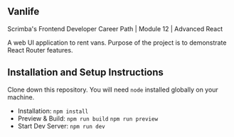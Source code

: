 ## Vanlife

Scrimba's Frontend Developer Career Path | Module 12 | Advanced React

A web UI application to rent vans. Purpose of the project is to demonstrate React Router features.

## Installation and Setup Instructions

Clone down this repository. You will need `node` installed globally on your machine.

- Installation: `npm install`  
- Preview & Build: `npm run build` `npm run preview`
- Start Dev Server: `npm run dev`  
